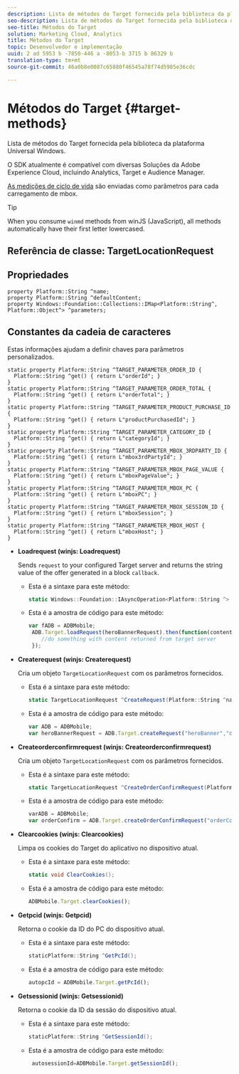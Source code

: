 ```yaml
---
description: Lista de métodos do Target fornecida pela biblioteca da plataforma Universal Windows.
seo-description: Lista de métodos do Target fornecida pela biblioteca da plataforma Universal Windows.
seo-title: Métodos do Target
solution: Marketing Cloud, Analytics
title: Métodos do Target
topic: Desenvolvedor e implementação
uuid: 2 ad 5953 b -7850-446 a -8053-b 3715 b 86329 b
translation-type: tm+mt
source-git-commit: 46a0b8e0087c65880f46545a78f74d5985e36cdc

---
```



# Métodos do Target {#target-methods}

Lista de métodos do Target fornecida pela biblioteca da plataforma Universal Windows.

O SDK atualmente é compatível com diversas Soluções da Adobe Experience Cloud, incluindo Analytics, Target e Audience Manager.

[As medições de ciclo de vida](/help/universal-windows/metrics.md) são enviadas como parâmetros para cada carregamento de mbox.

>[!TIP]
>
>When you consume `winmd` methods from winJS (JavaScript), all methods automatically have their first letter lowercased.

## Referência de classe: TargetLocationRequest

## Propriedades

```
property Platform::String ^name; 
property Platform::String ^defaultContent; 
property Windows::Foundation::Collections::IMap<Platform::String^, Platform::Object^> ^parameters;
```

## Constantes da cadeia de caracteres

Estas informações ajudam a definir chaves para parâmetros personalizados.

```
static property Platform::String ^TARGET_PARAMETER_ORDER_ID { 
  Platform::String ^get() { return L"orderId"; } 
} 
static property Platform::String ^TARGET_PARAMETER_ORDER_TOTAL { 
  Platform::String ^get() { return L"orderTotal"; } 
} 
static property Platform::String ^TARGET_PARAMETER_PRODUCT_PURCHASE_ID { 
  Platform::String ^get() { return L"productPurchasedId"; } 
} 
static property Platform::String ^TARGET_PARAMETER_CATEGORY_ID { 
  Platform::String ^get() { return L"categoryId"; } 
} 
static property Platform::String ^TARGET_PARAMETER_MBOX_3RDPARTY_ID { 
  Platform::String ^get() { return L"mbox3rdPartyId"; } 
} 
static property Platform::String ^TARGET_PARAMETER_MBOX_PAGE_VALUE { 
  Platform::String ^get() { return L"mboxPageValue"; } 
} 
static property Platform::String ^TARGET_PARAMETER_MBOX_PC { 
  Platform::String ^get() { return L"mboxPC"; } 
} 
static property Platform::String ^TARGET_PARAMETER_MBOX_SESSION_ID { 
  Platform::String ^get() { return L"mboxSession"; } 
} 
static property Platform::String ^TARGET_PARAMETER_MBOX_HOST { 
  Platform::String ^get() { return L"mboxHost"; } 
}
```

* **Loadrequest (winjs: Loadrequest)**

   Sends `request` to your configured Target server and returns the string value of the offer generated in a block `callback`.

   * Esta é a sintaxe para este método:

      ```csharp
      static Windows::Foundation::IAsyncOperation<Platform::String ^> ^LoadRequest(TargetLocationRequest ^request);
      ```

   * Esta é a amostra de código para este método:

      ```js
      var fADB = ADBMobile; 
       ADB.Target.loadRequest(heroBannerRequest).then(function(content){ 
          //do something with content returned from target server 
       });
      ```

* **Createrequest (winjs: Createrequest)**

   Cria um objeto `TargetLocationRequest` com os parâmetros fornecidos.

   * Esta é a sintaxe para este método:

      ```csharp
      static TargetLocationRequest ^CreateRequest(Platform::String ^name, Platform::String ^defaultContent,Windows::Foundation::Collections::IMap<Platform::String^,Platform::Object^> ^parameters); 
      ```

   * Esta é a amostra de código para este método:

      ```js
      var ADB = ADBMobile;
      var heroBannerRequest = ADB.Target.createRequest("heroBanner","default.png", null); 
      ```

* **Createorderconfirmrequest (winjs: Createorderconfirmrequest)**

   Cria um objeto `TargetLocationRequest` com os parâmetros fornecidos.

   * Esta é a sintaxe para este método:

      ```csharp
      static TargetLocationRequest ^CreateOrderConfirmRequest(Platform::String ^name, Platform::String ^orderId,Platform::String ^orderTotal,Platform::String ^productPurchasedId,Windows::Foundation::Collections::IMap<Platform::String^,Platform::Object^> ^parameters); 
      ```

   * Esta é a amostra de código para este método:

      ```js
      varADB = ADBMobile;
      var orderConfirm = ADB.Target.createOrderConfirmRequest("orderConfirm","order","47.88","3722",null);
      ```

* **Clearcookies (winjs: Clearcookies)**

   Limpa os cookies do Target do aplicativo no dispositivo atual.

   * Esta é a sintaxe para este método:

      ```csharp
      static void ClearCookies();
      ```

   * Esta é a amostra de código para este método:

      ```js
      ADBMobile.Target.clearCookies();
      ```

* **Getpcid (winjs: Getpcid)**

   Retorna o cookie da ID do PC do dispositivo atual.

   * Esta é a sintaxe para este método:

      ```csharp
      staticPlatform::String ^GetPcId();
      ```

   * Esta é a amostra de código para este método:

      ```js
      autopcId = ADBMobile.Target.getPcId();
      ```

* **Getsessionid (winjs: Getsessionid)**

   Retorna o cookie da ID da sessão do dispositivo atual.

   * Esta é a sintaxe para este método:

      ```csharp
      staticPlatform::String ^GetSessionId();
      ```

   * Esta é a amostra de código para este método:

      ```js
       autosessionId=ADBMobile.Target.getSessionId(); 
      ```

